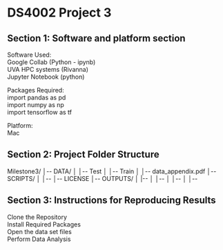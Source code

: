 # DS4002 Project 3

## Section 1: Software and platform section
Software Used: <br>
Google Collab (Python - ipynb) <br>
UVA HPC systems (Rivanna)  <br>
Jupyter Notebook (python)  <br>

Packages Required:<br>
import pandas as pd<br>
import numpy as np<br>
import tensorflow as tf<br>

Platform:<br>
Mac 

## Section 2: Project Folder Structure<br>
Milestone3/
│-- DATA/
│   │-- Test
│   │-- Train
│   │-- data_appendix.pdf
│-- SCRIPTS/
│   │-- 
│-- LICENSE
│-- OUTPUTS/
│   |-- 
│   │-- 
│   │-- 
│   │-- 

## Section 3: Instructions for Reproducing Results<br>
Clone the Repository<br>
Install Required Packages<br>
Open the data set files <br>
Perform Data Analysis<br>

